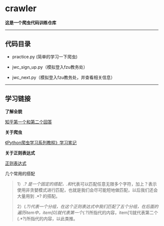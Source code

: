 # crawler
**这是一个爬虫代码训练仓库**

---

## 代码目录

- practice.py (简单的学习一下爬虫)


- jwc_sign_up.py（模拟登入fzu教务处）
- jwc_next.py（模拟登入fzu教务处，并查看相关信息）

---

## 学习链接

**了解全貌**

[知乎第一个和第二个回答](https://www.zhihu.com/question/20899988)

**关于爬虫**

[《Python爬虫学习系列教程》学习笔记](http://www.cnblogs.com/xin-xin/p/4297852.html)

**关于正则表达式**

[正则表达式](http://cuiqingcai.com/977.html)

几个常用的搭配

> 1）.*? 是一个固定的搭配，.和*代表可以匹配任意无限多个字符，加上？表示使用非贪婪模式进行匹配，也就是我们会尽可能短地做匹配，以后我们还会大量用到 .*? 的搭配。
>
> 2）(.*?)代表一个分组，在这个正则表达式中我们匹配了五个分组，在后面的遍历item中，item[0]就代表第一个(.*?)所指代的内容，item[1]就代表第二个(.*?)所指代的内容，以此类推。


